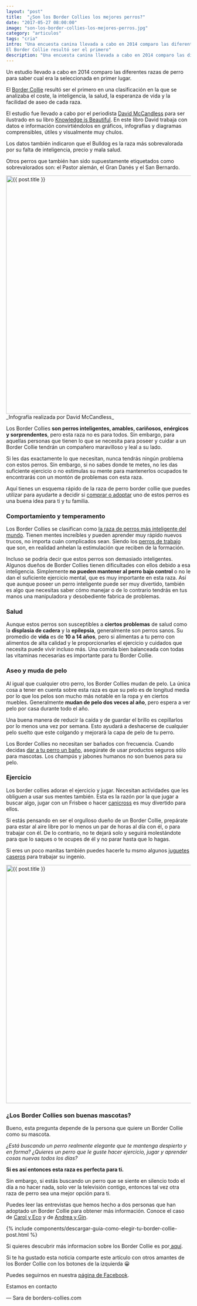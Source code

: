 ```yaml
---
layout: "post"
title:  "¿Son los Border Collies los mejores perros?"
date: "2017-05-27 08:00:00"
image: "son-los-border-collies-los-mejores-perros.jpg"
category: "articulos"
tags: "cria"
intro: "Una encuesta canina llevada a cabo en 2014 comparo las diferentes razas de perro para saber cual era seleccionada en primer lugar.
El Border Collie resultó ser el primero"
description: "Una encuesta canina llevada a cabo en 2014 comparo las diferentes razas de perro para saber cual era seleccionada en primer lugar. El Border Collie resultó ser el primero"
---
```


Un estudio llevado a cabo en 2014 comparo las diferentes razas de perro para saber cual era la seleccionada en primer lugar.

El [Border Collie](http://www.borders-collies.com/raza-de-perro-border-collie/) resultó ser el primero en una clasificación en la que se analizaba el coste, la inteligencia, la salud, la esperanza de vida y la facilidad de aseo de cada raza.

El estudio fue llevado a cabo por el periodista [David McCandless](http://www.informationisbeautiful.net/) para ser ilustrado en su libro [Knowledge is Beautiful](https://www.amazon.es/Knowledge-Beautiful-David-McCandless/dp/0007427921/ref=as_li_ss_tl?_encoding=UTF8&qid=1495443309&sr=8-1&linkCode=ll1&tag=bordecolli06-21&linkId=4df245adb895f6c86deff750ec193c32). En este libro David trabaja con datos e información convirtiéndolos en gráficos, infografias y diagramas comprensibles, útiles y visualmente muy chulos.

Los datos también indicaron que el Bulldog es la raza más sobrevalorada por su falta de inteligencia, precio y mala salud.

Otros perros que también han sido supuestamente etiquetados como sobrevalorados son: el Pastor alemán, el Gran Danés y el San Bernardo.

<div class="text-center">
 <img src= "{{site.url}}/assets/img/articulos/infografia-mejor-perro-realizada-por-david-mcCandless.png" width="650" height="auto" alt="{{ post.title }}">
</div>
_Infografía realizada por David McCandless_

Los Border Collies **son perros inteligentes, amables, cariñosos, enérgicos y sorprendentes**, pero esta raza no es para todos. Sin embargo, para aquellas personas que tienen lo que se necesita para poseer y cuidar a un Border Collie tendrán un compañero maravilloso y leal a su lado.

Si les das exactamente lo que necesitan, nunca tendrás ningún problema con estos perros. Sin embargo, si no sabes donde te metes, no les das suficiente ejercicio o no estimulas su mente para mantenerlos ocupados te encontrarás con un montón de problemas con esta raza.

Aquí tienes un esquema rápido de la raza de perro border collie que puedes utilizar para ayudarte a decidir si [comprar o adoptar](http://www.borders-collies.com/direcciones-utiles-para-comprar-o-adoptar-border-collie/) uno de estos perros es una buena idea para ti y tu familia.

### Comportamiento y temperamento

Los Border Collies se clasifican como [la raza de perros más inteligente del mundo](http://www.borders-collies.com/border-collie-perro-mas-inteligente-del-mundo). Tienen mentes increíbles y pueden aprender muy rápido nuevos trucos, no importa cuán complicados sean. Siendo los [perros de trabajo](http://www.borders-collies.com/la-obsesion-del-border-collie-por-hacer-bien-su-trabajo-ahora-en-la-publicidad) que son, en realidad anhelan la estimulación que reciben de la formación.

Incluso se podría decir que estos perros son demasiado inteligentes. Algunos dueños de Border Collies tienen dificultades con ellos debido a esa inteligencia. Simplemente **no pueden mantener al perro bajo control** o no le dan el suficiente ejercicio mental, que es muy importante en esta raza.
Así que aunque poseer un perro inteligente puede ser muy divertido, también es algo que necesitas saber cómo manejar o de lo contrario tendrás en tus manos una manipuladora y desobediente fabrica de problemas.

### Salud

Aunque estos perros son susceptibles a **ciertos problemas** de salud como la **displasia de cadera** y la **epilepsia**, generalmente son perros sanos. Su promedio de **vida** es de **10 a 14 años**, pero si alimentas a tu perro con alimentos de alta calidad y le proporcionarles el ejercicio y cuidados que necesita puede vivir incluso más. Una comida bien balanceada con todas las vitaminas necesarias es importante para tu Border Collie.

### Aseo y muda de pelo

Al igual que cualquier otro perro, los Border Collies mudan de pelo. La única cosa a tener en cuenta sobre esta raza es que su pelo es de longitud media por lo que los pelos son mucho más notable en la ropa y en ciertos muebles. Generalmente **mudan de pelo dos veces al año**, pero espera a ver pelo por casa durante todo el año.

Una buena manera de reducir la caída y de guardar el brillo es cepillarlos por lo menos una vez por semana. Esto ayudará a deshacerse de cualquier pelo suelto que este colgando y mejorará la capa de pelo de tu perro.

Los Border Collies no necesitan ser bañados con frecuencia. Cuando decidas [dar a tu perro un baño](http://www.borders-collies.com/border-collie-cuidados-banar-a-un-cachorro/), asegúrate de usar productos seguros sólo para mascotas. Los champús y jabones humanos no son buenos para su pelo.

### Ejercicio

Los border collies adoran el ejercicio y jugar. Necesitan actividades que les obliguen a usar sus mentes también. Esta es la razón por la que jugar a buscar algo, jugar con un Frisbee o hacer [canicross](http://www.borders-collies.com/5-comandos-que-tu-perro-debe-conocer-antes-de-lanzarte-a-hacer-canicross/) es muy divertido para ellos.

Si estás pensando en ser el orgulloso dueño de un Border Collie, prepárate para estar al aire libre por lo menos un par de horas al día con él, o para trabajar con él. De lo contrario, no te dejará solo y seguirá molestándote para que lo saques o te ocupes de él y no parar hasta que lo hagas.

Si eres un poco manitas también puedes hacerle tu msmo algunos [juguetes caseros](http://www.borders-collies.com//4-juguetes-caseros-para-perros/) para trabajar su ingenio.

<div class="text-center">
 <img src= "{{site.url}}/assets/img/articulos/border-collie-ejercicio.jpg" width="650" height="auto" alt="{{ post.title }}">
</div>

### ¿Los Border Collies son buenas mascotas?

Bueno, esta pregunta depende de la persona que quiere un Border Collie como su mascota.

_¿Está buscando un perro realmente elegante que te mantenga despierto y en forma? ¿Quieres un perro que le guste hacer ejercicio, jugar y aprender cosas nuevas todos los días?_

**Si es así entonces esta raza es perfecta para ti.**

Sin embargo, si estás buscando un perro que se siente en silencio todo el día a no hacer nada, solo ver la televisión contigo, entonces tal vez otra raza de perro sea una mejor opción para ti.

Puedes leer las entrevistas que hemos hecho a dos personas que han adoptado un Border Collie para obtener más información. Conoce el caso de [Carol y Eco](http://www.borders-collies/entrevista-a-carol-ramirez-su-experiencia-adoptando-un-border-collie/) y de [Andrea y Gin](http://www.borders-collies/como-te-puede-cambiar-la-vida-adoptando-un-border-collie-la-historia-de-andrea-y-gin/).

{% include components/descargar-guia-como-elegir-tu-border-collie-post.html %}

Si quieres descubrir más informacion sobre los Border Collie es por<a href="{{ site.url }}/border-collie-cria/"> aquí</a>.

Si te ha gustado esta noticia comparte este artículo con otros amantes de los Border Collie con los botones de la izquierda 😀

Puedes seguirnos en nuestra [página de Facebook](https://www.facebook.com/borderscolliescom/).

Estamos en contacto

— Sara de borders-collies.com

